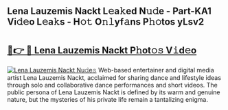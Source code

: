 ## Lena Lauzemis Nackt L𝚎a𝚔ed N𝚞𝚍e - Part-KA1 Vi𝚍𝚎o L𝚎a𝚔s - H𝚘𝚝 O𝚗𝚕yf𝚊ns P𝚑𝚘tos yLsv2

# <h2><a href="http://kf3g5vl.oniu.top/?m=Lena+Lauzemis+Nackt">🔗👉 🔴 Lena Lauzemis Nackt P𝚑ot𝚘𝚜 V𝚒d𝚎o</a></h2>

[![Lena Lauzemis Nackt Nu𝚍e𝚜](https://i.imgur.com/0qMVB7G.gif)](http://kf3g5vl.oniu.top/?m=Lena+Lauzemis+Nackt)
Web-based entertainer and digital media artist Lena Lauzemis Nackt, acclaimed for sharing dance and lifestyle ideas through solo and collaborative dance performances and short videos. The public persona of Lena Lauzemis Nackt is defined by its warm and genuine nature, but the mysteries of his private life remain a tantalizing enigma.  
